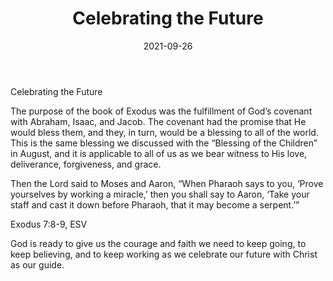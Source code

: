 ﻿---
title: Celebrating the Future
date: 2021-09-26
people:
  - Dr. David Hinson
---

Celebrating the Future

The purpose of the book of Exodus was the fulfillment of God’s covenant with Abraham, Isaac, and Jacob. The covenant had the promise that He would bless them, and they, in turn, would be a blessing to all of the world. This is the same blessing we discussed with the “Blessing of the Children” in August, and it is applicable to all of us as we bear witness to His love, deliverance, forgiveness, and grace.

Then the Lord said to Moses and Aaron, “When Pharaoh says to you, ‘Prove yourselves by working a miracle,’ then you shall say to Aaron, ‘Take your staff and cast it down before Pharaoh, that it may become a serpent.’”

Exodus 7:8-9, ESV

God is ready to give us the courage and faith we need to keep going, to keep believing, and to keep working as we celebrate our future with Christ as our guide.